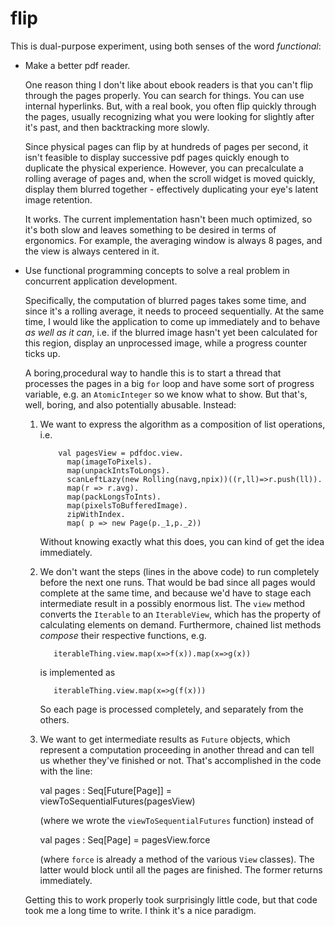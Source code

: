 flip
====

This is dual-purpose experiment, using both senses of the word _functional_:

* Make a better pdf reader.

  One reason thing I don't like about ebook readers is that you can't
  flip through the pages properly.  You can search for things.  You
  can use internal hyperlinks.  But, with a real book, you often flip
  quickly through the pages, usually recognizing what you were looking
  for slightly after it's past, and then backtracking more slowly.

  Since physical pages can flip by at hundreds of pages per second, it
  isn't feasible to display successive pdf pages quickly enough to
  duplicate the physical experience.  However, you can precalculate a
  rolling average of pages and, when the scroll widget is moved
  quickly, display them blurred together -
  effectively duplicating your eye's latent image retention.

  It works.  The current implementation hasn't been much optimized, so
  it's both slow and leaves something to be desired in terms of
  ergonomics.  For example, the averaging window is always 8 pages,
  and the view is always centered in it.

* Use functional programming concepts to solve a real problem in
  concurrent application development.

  Specifically, the computation of blurred pages takes some time, and
  since it's a rolling average, it needs to proceed sequentially.  At
  the same time, I would like the application to come up immediately
  and to behave _as well as it can_, i.e. if the blurred image hasn't
  yet been calculated for this region, display an unprocessed image,
  while a progress counter ticks up.

  A boring,procedural way to handle this is to start a thread that
  processes the pages in a big `for` loop and have some sort of progress
  variable, e.g. an `AtomicInteger` so we know what to show. But
  that's, well, boring, and also potentially abusable.  Instead:
  1. We want to express the algorithm as a composition of list
     operations, i.e.
	 
			 val pagesView = pdfdoc.view.
			   map(imageToPixels).
			   map(unpackIntsToLongs).
			   scanLeftLazy(new Rolling(navg,npix))((r,ll)=>r.push(ll)).
			   map(r => r.avg).
			   map(packLongsToInts).
			   map(pixelsToBufferedImage).
			   zipWithIndex.
			   map( p => new Page(p._1,p._2))

     Without knowing exactly what this does, you can kind of get the
     idea immediately.

  2. We don't want the steps (lines in the above code) to run
     completely before the next one runs.  That would be bad since all
     pages would complete at the same time, and because we'd have to
     stage each intermediate result in a possibly enormous list.  The
     `view` method converts the `Iterable` to an `IterableView`, which
     has the property of calculating elements on demand.  Furthermore,
     chained list methods _compose_ their respective functions, e.g.

			iterableThing.view.map(x=>f(x)).map(x=>g(x))

     is implemented as

			iterableThing.view.map(x=>g(f(x)))

     So each page is processed completely, and separately from the others.

  3. We want to get intermediate results as `Future` objects, which
     represent a computation proceeding in another thread and can tell
     us whether they've finished or not.  That's accomplished in the
     code with the line:

	    val pages : Seq[Future[Page]] = viewToSequentialFutures(pagesView)

     (where we wrote the `viewToSequentialFutures` function) instead
     of

	    val pages : Seq[Page] = pagesView.force

     (where `force` is already a method of the various `View`
     classes).  The latter would block until all the pages are
     finished.  The former returns immediately.

  Getting this to work properly took surprisingly little code, but
  that code took me a long time to write.  I think it's a nice
  paradigm.






